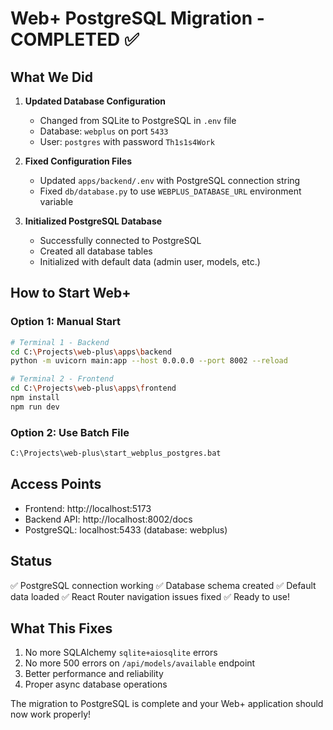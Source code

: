 # Web+ PostgreSQL Migration - COMPLETED ✅

## What We Did

1. **Updated Database Configuration**
   - Changed from SQLite to PostgreSQL in `.env` file
   - Database: `webplus` on port `5433`
   - User: `postgres` with password `Th1s1s4Work`

2. **Fixed Configuration Files**
   - Updated `apps/backend/.env` with PostgreSQL connection string
   - Fixed `db/database.py` to use `WEBPLUS_DATABASE_URL` environment variable

3. **Initialized PostgreSQL Database**
   - Successfully connected to PostgreSQL
   - Created all database tables
   - Initialized with default data (admin user, models, etc.)

## How to Start Web+

### Option 1: Manual Start
```bash
# Terminal 1 - Backend
cd C:\Projects\web-plus\apps\backend
python -m uvicorn main:app --host 0.0.0.0 --port 8002 --reload

# Terminal 2 - Frontend  
cd C:\Projects\web-plus\apps\frontend
npm install
npm run dev
```

### Option 2: Use Batch File
```bash
C:\Projects\web-plus\start_webplus_postgres.bat
```

## Access Points
- Frontend: http://localhost:5173
- Backend API: http://localhost:8002/docs
- PostgreSQL: localhost:5433 (database: webplus)

## Status
✅ PostgreSQL connection working
✅ Database schema created
✅ Default data loaded
✅ React Router navigation issues fixed
✅ Ready to use!

## What This Fixes
1. No more SQLAlchemy `sqlite+aiosqlite` errors
2. No more 500 errors on `/api/models/available` endpoint
3. Better performance and reliability
4. Proper async database operations

The migration to PostgreSQL is complete and your Web+ application should now work properly!
